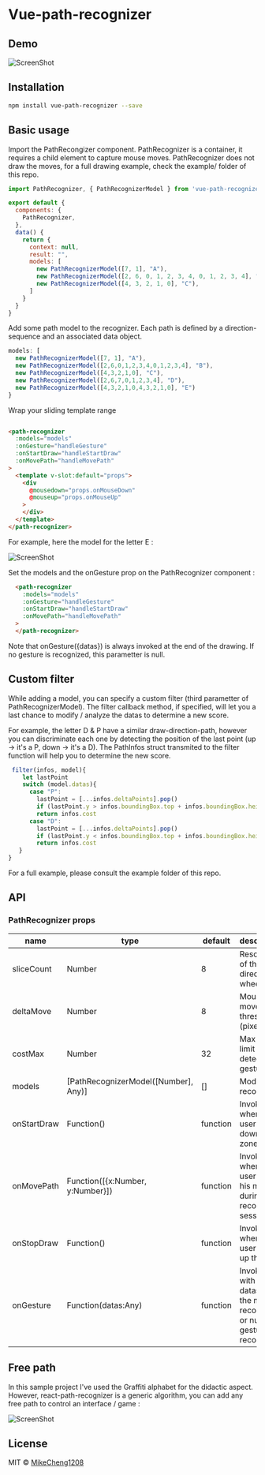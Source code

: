 Vue-path-recognizer
=====================

## Demo

![ScreenShot](https://raw.github.com/didierbrun/react-path-recognizer/master/assets/screencast.gif)

## Installation
```bash
npm install vue-path-recognizer --save
```

## Basic usage

Import the PathRecongizer component. PathRecognizer is a container, it requires a child element to capture mouse moves. PathRecognizer does not draw the moves, for a full drawing example, check the example/ folder of this repo.

```js
import PathRecognizer, { PathRecognizerModel } from 'vue-path-recognizer';

export default {
  components: {
    PathRecognizer,
  },
  data() {
    return {
      context: null,
      result: "",
      models: [
        new PathRecognizerModel([7, 1], "A"),
        new PathRecognizerModel([2, 6, 0, 1, 2, 3, 4, 0, 1, 2, 3, 4], "B"),
        new PathRecognizerModel([4, 3, 2, 1, 0], "C"),
      ]
    }
  }
}
```
Add some path model to the recognizer.
Each path is defined by a direction-sequence and an associated data object.

```js
models: [
  new PathRecognizerModel([7, 1], "A"),
  new PathRecognizerModel([2,6,0,1,2,3,4,0,1,2,3,4], "B"),
  new PathRecognizerModel([4,3,2,1,0], "C"),
  new PathRecognizerModel([2,6,7,0,1,2,3,4], "D"),
  new PathRecognizerModel([4,3,2,1,0,4,3,2,1,0], "E")
}
```
Wrap your sliding template range
```html

<path-recognizer
  :models="models"
  :onGesture="handleGesture"
  :onStartDraw="handleStartDraw"
  :onMovePath="handleMovePath"
>
  <template v-slot:default="props">
    <div 
      @mousedown="props.onMouseDown"
      @mouseup="props.onMouseUp"
    >
    </div>
  </template>
</path-recognizer>

```

For example, here the model for the letter E :

![ScreenShot](https://raw.github.com/didierbrun/react-path-recognizer/master/assets/directions.png)

Set the models and the onGesture prop on the PathRecognizer component :

```html
  <path-recognizer
    :models="models"
    :onGesture="handleGesture"
    :onStartDraw="handleStartDraw"
    :onMovePath="handleMovePath"
  >
  </path-recognizer>
```

Note that onGesture({datas}) is always invoked at the end of the drawing. If no gesture is recognized, this parametter is null.

## Custom filter
While adding a model, you can specify a custom filter (third parametter of PathRecognizerModel). The filter callback method, if specified, will let you a last chance to modify / analyze the datas to determine a new score.

For example, the letter D & P have a similar draw-direction-path, however you can discriminate each one by detecting the position of the last point (up -> it's a P, down -> it's a D). The PathInfos struct transmited to the filter function will help you to determine the new score.

```js
 filter(infos, model){
    let lastPoint
    switch (model.datas){
      case "P":
        lastPoint = [...infos.deltaPoints].pop()
        if (lastPoint.y > infos.boundingBox.top + infos.boundingBox.height * 0.6)return Number.POSITIVE_INFINITY
        return infos.cost
      case "D":
        lastPoint = [...infos.deltaPoints].pop()
        if (lastPoint.y < infos.boundingBox.top + infos.boundingBox.height * 0.6)return Number.POSITIVE_INFINITY
        return infos.cost
   }
}
```

For a full example, please consult the example folder of this repo.

## API

### PathRecognizer props

<table class="table table-bordered table-striped">
    <thead>
    <tr>
        <th style="width: 100px;">name</th>
        <th style="width: 50px;">type</th>
        <th style="width: 50px;">default</th>
        <th>description</th>
    </tr>
    </thead>
    <tbody>
        <tr>
          <td>sliceCount</td>
          <td>Number</td>
          <td>8</td>
          <td>Resolution of the direction wheel</td>
        </tr>
        <tr>
          <td>deltaMove</td>
          <td>Number</td>
          <td>8</td>
          <td>Mouse move threshold (pixels)</td>
        </tr>
        <tr>
          <td>costMax</td>
          <td>Number</td>
          <td>32</td>
          <td>Max cost limit to detect a gesture</td>
        </tr>
        <tr>
          <td>models</td>
          <td>[PathRecognizerModel([Number], Any)]</td>
          <td>[]</td>
          <td>Models to recognize</td>
        </tr>
        <tr>
          <td>onStartDraw</td>
          <td>Function()</td>
          <td>function</td>
          <td>Invoked when the user mouse down the zone</td>
        </tr>
        <tr>
          <td>onMovePath</td>
          <td>Function([{x:Number, y:Number}])</td>
          <td>function</td>
          <td>Invoked when the user move his mouse during a record session</td>
        </tr>
       <tr>
          <td>onStopDraw</td>
          <td>Function()</td>
          <td>function</td>
          <td>Invoked when the user mouse up the zone</td>
        </tr>
        <tr>
          <td>onGesture</td>
          <td>Function(datas:Any)</td>
          <td>function</td>
          <td>Invoked with the datas of the model recognized or null if no gesture is recognized</td>
        </tr>
    </tbody>
 </table>

## Free path

In this sample project I've used the Graffiti alphabet for the didactic aspect. However, react-path-recognizer is a generic algorithm, you can add any free path to control an interface / game :

![ScreenShot](https://raw.github.com/didierbrun/react-path-recognizer/master/assets/other_moves.gif)

## License

MIT © [MikeCheng1208](https://github.com/MikeCheng1208)
